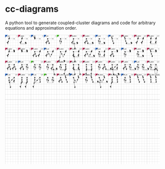 cc-diagrams
===========

A python tool to generate coupled-cluster diagrams and code for arbitrary equations and approximation order.

![Example diagrams](examples/02_ccsdt/log_sd.svg)
